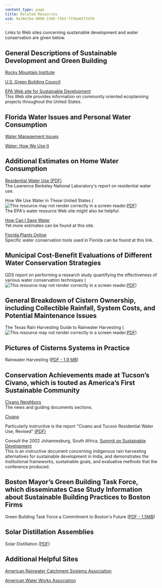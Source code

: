 ```yaml
---
content_type: page
title: Related Resources
uid: 9a78e76e-9099-2306-75b3-f750a65f2d78
---
```


Links to Web sites concerning sustainable development and water conservation are given below.

General Descriptions of Sustainable Development and Green Building
------------------------------------------------------------------

[Rocky Mountain Institute](http://www.rmi.org/)

[U.S. Green Building Council](http://www.usgbc.org/)

[EPA Web site for Sustainable Development](http://www.epa.gov/)  
This Web site provides information on community oriented ecoplanning projects throughout the United States.

Florida Water Issues and Personal Water Consumption
---------------------------------------------------

[Water Management Issues](http://www.swfwmd.state.fl.us/)

[Water: How We Use It](http://conference.ifas.ufl.edu/wq/)

Additional Estimates on Home Water Consumption
----------------------------------------------

[Residential Water Use (PDF)](https://eta-publications.lbl.gov/sites/default/files/water_and_energy_wasted_during_residential_shower_events_findings_from_a_pilot_field_study_of_hot_water_distribution_systems_lbnl-5115e.pdf)  
The Lawrence Berkeley National Laboratory's report on residential water use.

How We Use Water in These United States (![This resource may not render correctly in a screen reader.](/images/inacessible.gif)[PDF](http://esa21.kennesaw.edu/activities/water-use/water-use-overview-epa.pdf))  
The EPA's water resource Web site might also be helpful.

[How Can I Save Water](http://www.nyc.gov/html/dep/html/ways_to_save_water/index.shtml)  
Yet more estimates can be found at this site.

[Florida Plants Online](http://www.floridaplants.com/xeri.html)  
Specific water conservation tools used in Florida can be found at this link.

Municipal Cost-Benefit Evaluations of Different Water Conservation Strategies
-----------------------------------------------------------------------------

GDS report on performing a research study quantifying the effectiveness of various water conservation techniques (![This resource may not render correctly in a screen reader.](/images/inacessible.gif)[PDF](http://www.twdb.texas.gov/publications/reports/contracted_reports/doc/2001483390.pdf))

General Breakdown of Cistern Ownership, including Collectible Rainfall, System Costs, and Potential Maintenance Issues
----------------------------------------------------------------------------------------------------------------------

The Texas Rain Harvesting Guide to Rainwater Harvesting (![This resource may not render correctly in a screen reader.](/images/inacessible.gif)[PDF](http://www.twdb.texas.gov/publications/shells/RainwaterHarvesting.pdf
))

Pictures of Cisterns Systems in Practice
----------------------------------------

Rainwater Harvesting ([PDF - 1.9 MB](http://www.twdb.texas.gov/publications/shells/RainwaterHarvesting.pdf
))

Conservation Achievements made at Tucson’s Civano, which is touted as America’s First Sustainable Community
-----------------------------------------------------------------------------------------------------------

[Civano Neighbors](http://www.civanoneighbors.com/)  
The news and guiding documents sections.

[Civano](http://www.civanoneighbors.com/)

Particularly instructive is the report "Civano and Tucson Residential Water Use, Revised" [(PDF)](http://studylib.net/doc/13479253/civano-and-tucson-residential-water-use--revised--)

Consult the 2002 Johannesburg, South Africa, [Summit on Sustainable Development](https://sustainabledevelopment.un.org/post2015/summit)  
This is an instructive document concerning indigenous rain harvesting alternatives for sustainable development in India, and demonstrates the institutional frameworks, sustainable goals, and evaluative methods that the conference produced.

Boston Mayor’s Green Building Task Force, which disseminates Case Study Information about Sustainable Building Practices to Boston Firms
----------------------------------------------------------------------------------------------------------------------------------------

Green Building Task Force a Commitment to Boston's Future ([PDF - 1.5MB](http://www.cityofboston.gov/images_documents/GBTF_Exec_Summary_tcm3-16409.pdf))

Solar Distillation Assemblies
-----------------------------

Solar Distillation ([PDF](https://answers.practicalaction.org/our-resources/item/solar-distillation#:~:text=Solar%20distillation%20is%20the%20process,get%20pure%20water%20for%20drinking.&text=Unlike%20other%20methods%20of%20water,alternative%20to%20clean%20drinking%20water.))

Additional Helpful Sites
------------------------

[American Rainwater Catchment Systems Association](http://www.arcsa-usa.org/)

[American Water Works Association](http://www.awwa.org/)